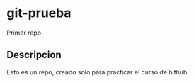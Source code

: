 # git-prueba
Primer repo

## Descripcion
Esto es un repo, creado solo para practicar el curso de hithub
